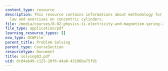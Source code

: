 ```yaml
---
content_type: resource
description: This resource contains informations about methodology for applying Gauss?s
  law and exercises on concentric cylinders.
file: /media/courses/8-02-physics-ii-electricity-and-magnetism-spring-2007/dc84ab49c12520f6d4a043106ba75f91_solving03.pdf
file_type: application/pdf
learning_resource_types: []
ocw_type: OCWFile
parent_title: Problem Solving
parent_type: CourseSection
resourcetype: Document
title: solving03.pdf
uid: dc84ab49-c125-20f6-d4a0-43106ba75f91
---
```

